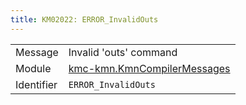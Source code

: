```yaml
---
title: KM02022: ERROR_InvalidOuts
---
```


|            |           |
|------------|---------- |
| Message    | Invalid 'outs' command |
| Module     | [kmc-kmn.KmnCompilerMessages](kmc-kmn.kmncompilermessages) |
| Identifier | `ERROR_InvalidOuts` |


